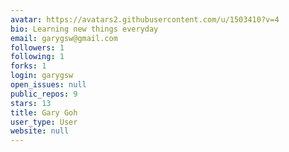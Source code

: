 ```yaml
---
avatar: https://avatars2.githubusercontent.com/u/1503410?v=4
bio: Learning new things everyday
email: garygsw@gmail.com
followers: 1
following: 1
forks: 1
login: garygsw
open_issues: null
public_repos: 9
stars: 13
title: Gary Goh
user_type: User
website: null
---
```

